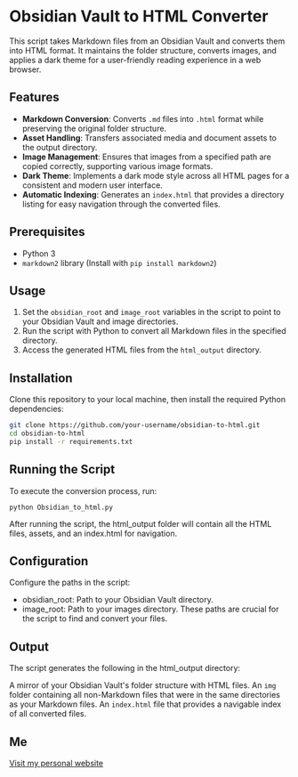 # Obsidian Vault to HTML Converter

This script takes Markdown files from an Obsidian Vault and converts them into HTML format. It maintains the folder structure, converts images, and applies a dark theme for a user-friendly reading experience in a web browser.

## Features

- **Markdown Conversion**: Converts `.md` files into `.html` format while preserving the original folder structure.
- **Asset Handling**: Transfers associated media and document assets to the output directory.
- **Image Management**: Ensures that images from a specified path are copied correctly, supporting various image formats.
- **Dark Theme**: Implements a dark mode style across all HTML pages for a consistent and modern user interface.
- **Automatic Indexing**: Generates an `index.html` that provides a directory listing for easy navigation through the converted files.

## Prerequisites

- Python 3
- `markdown2` library (Install with `pip install markdown2`)

## Usage

1. Set the `obsidian_root` and `image_root` variables in the script to point to your Obsidian Vault and image directories.
2. Run the script with Python to convert all Markdown files in the specified directory.
3. Access the generated HTML files from the `html_output` directory.

## Installation

Clone this repository to your local machine, then install the required Python dependencies:

```bash
git clone https://github.com/your-username/obsidian-to-html.git
cd obsidian-to-html
pip install -r requirements.txt
```

## Running the Script

To execute the conversion process, run:
```
python Obsidian_to_html.py
```
After running the script, the html_output folder will contain all the HTML files, assets, and an index.html for navigation.

## Configuration

Configure the paths in the script:

- obsidian_root: Path to your Obsidian Vault directory.
- image_root: Path to your images directory.
These paths are crucial for the script to find and convert your files.

## Output
The script generates the following in the html_output directory:

A mirror of your Obsidian Vault's folder structure with HTML files.
An `img` folder containing all non-Markdown files that were in the same directories as your Markdown files.
An `index.html` file that provides a navigable index of all converted files.

## Me
[Visit my personal website](http://www.miketsak.gr)
